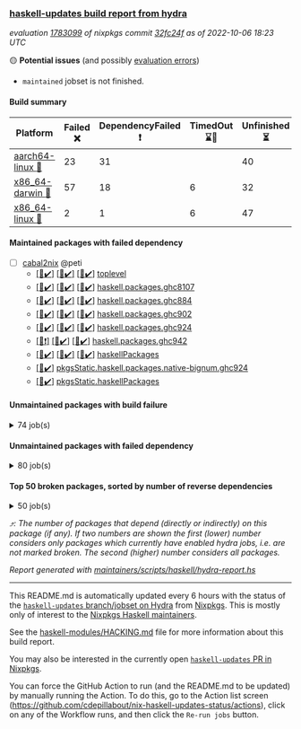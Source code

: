 ### [haskell-updates build report from hydra](https://hydra.nixos.org/jobset/nixpkgs/haskell-updates)
*evaluation [1783099](https://hydra.nixos.org/eval/1783099) of nixpkgs commit [32fc24f](https://github.com/NixOS/nixpkgs/commits/32fc24fe8780b82609ed42ae2990ef6b42501498) as of 2022-10-06 18:23 UTC*

:yellow_circle: **Potential issues** (and possibly [evaluation errors](https://hydra.nixos.org/jobset/nixpkgs/haskell-updates))
  * `maintained` jobset is not finished.

#### Build summary

 | Platform | Failed :x: | DependencyFailed :heavy_exclamation_mark: | TimedOut :hourglass::no_entry_sign: | Unfinished :hourglass_flowing_sand: | Success :heavy_check_mark: | 
 | --- | --- | --- | --- | --- | --- | 
 | [aarch64-linux :iphone:](https://hydra.nixos.org/eval/1783099?filter=.aarch64-linux) | 23 | 31 |  | 40 | 6606 | 
 | [x86_64-darwin :apple:](https://hydra.nixos.org/eval/1783099?filter=.x86_64-darwin) | 57 | 18 | 6 | 32 | 6522 | 
 | [x86_64-linux :penguin:](https://hydra.nixos.org/eval/1783099?filter=.x86_64-linux) | 2 | 1 | 6 | 47 | 6679 | 
#### Maintained packages with failed dependency
- [ ] [cabal2nix](https://hydra.nixos.org/eval/1783099?filter=cabal2nix) @peti
  - [[:iphone::heavy_check_mark:]](https://hydra.nixos.org/build/193034060) [[:apple::heavy_check_mark:]](https://hydra.nixos.org/build/193030280) [[:penguin::heavy_check_mark:]](https://hydra.nixos.org/build/193030518) [toplevel](https://hydra.nixos.org/eval/1783099?filter=cabal2nix)
  - [[:iphone::heavy_check_mark:]](https://hydra.nixos.org/build/193041230) [[:apple::heavy_check_mark:]](https://hydra.nixos.org/build/193024197) [[:penguin::heavy_check_mark:]](https://hydra.nixos.org/build/193042361) [haskell.packages.ghc8107](https://hydra.nixos.org/eval/1783099?filter=haskell.packages.ghc8107.cabal2nix)
  - [[:iphone::heavy_check_mark:]](https://hydra.nixos.org/build/193038483) [[:apple::heavy_check_mark:]](https://hydra.nixos.org/build/193038130) [[:penguin::heavy_check_mark:]](https://hydra.nixos.org/build/193038029) [haskell.packages.ghc884](https://hydra.nixos.org/eval/1783099?filter=haskell.packages.ghc884.cabal2nix)
  - [[:iphone::heavy_check_mark:]](https://hydra.nixos.org/build/193038794) [[:apple::heavy_check_mark:]](https://hydra.nixos.org/build/193032801) [[:penguin::heavy_check_mark:]](https://hydra.nixos.org/build/193024817) [haskell.packages.ghc902](https://hydra.nixos.org/eval/1783099?filter=haskell.packages.ghc902.cabal2nix)
  - [[:iphone::heavy_check_mark:]](https://hydra.nixos.org/build/193030700) [[:apple::heavy_check_mark:]](https://hydra.nixos.org/build/193029120) [[:penguin::heavy_check_mark:]](https://hydra.nixos.org/build/193034397) [haskell.packages.ghc924](https://hydra.nixos.org/eval/1783099?filter=haskell.packages.ghc924.cabal2nix)
  - [[:iphone::heavy_exclamation_mark:]](https://hydra.nixos.org/build/193180160) [[:apple::heavy_check_mark:]](https://hydra.nixos.org/build/193180173) [[:penguin::heavy_check_mark:]](https://hydra.nixos.org/build/193180202) [haskell.packages.ghc942](https://hydra.nixos.org/eval/1783099?filter=haskell.packages.ghc942.cabal2nix)
  - [[:iphone::heavy_check_mark:]](https://hydra.nixos.org/build/193041942) [[:apple::heavy_check_mark:]](https://hydra.nixos.org/build/193024123) [[:penguin::heavy_check_mark:]](https://hydra.nixos.org/build/193034727) [haskellPackages](https://hydra.nixos.org/eval/1783099?filter=haskellPackages.cabal2nix)
  -   [[:penguin::heavy_check_mark:]](https://hydra.nixos.org/build/193042346) [pkgsStatic.haskell.packages.native-bignum.ghc924](https://hydra.nixos.org/eval/1783099?filter=pkgsStatic.haskell.packages.native-bignum.ghc924.cabal2nix)
  -   [[:penguin::heavy_check_mark:]](https://hydra.nixos.org/build/193033056) [pkgsStatic.haskellPackages](https://hydra.nixos.org/eval/1783099?filter=pkgsStatic.haskellPackages.cabal2nix)
#### Unmaintained packages with build failure
<details><summary>74 job(s) </summary>

- [ ] [[:iphone::x:]](https://hydra.nixos.org/build/193030249) [[:apple::heavy_check_mark:]](https://hydra.nixos.org/build/193042144) [[:penguin::heavy_check_mark:]](https://hydra.nixos.org/build/193032712) [haskellPackages.OrderedBits](https://hydra.nixos.org/eval/1783099?filter=haskellPackages.OrderedBits)  :arrow_heading_up: 5 | 36
- [ ] [[:iphone::heavy_check_mark:]](https://hydra.nixos.org/build/193095144) [[:apple::x:]](https://hydra.nixos.org/build/193095417) [[:penguin::heavy_check_mark:]](https://hydra.nixos.org/build/193096780) [haskellPackages.persistent-postgresql](https://hydra.nixos.org/eval/1783099?filter=haskellPackages.persistent-postgresql)  :arrow_heading_up: 5 | 23
- [ ] [[:iphone::x:]](https://hydra.nixos.org/build/193042701) [[:apple::heavy_check_mark:]](https://hydra.nixos.org/build/193038015) [[:penguin::heavy_check_mark:]](https://hydra.nixos.org/build/193032761) [haskellPackages.hw-json-simd](https://hydra.nixos.org/eval/1783099?filter=haskellPackages.hw-json-simd)  :arrow_heading_up: 4 | 8
- [ ] [[:iphone::x:]](https://hydra.nixos.org/build/193025604) [[:apple::heavy_check_mark:]](https://hydra.nixos.org/build/193024744) [[:penguin::heavy_check_mark:]](https://hydra.nixos.org/build/193030681) [haskellPackages.hw-simd](https://hydra.nixos.org/eval/1783099?filter=haskellPackages.hw-simd)  :arrow_heading_up: 4 | 8
- [ ] [[:iphone::x:]](https://hydra.nixos.org/build/193037122) [[:apple::heavy_check_mark:]](https://hydra.nixos.org/build/193038115) [[:penguin::heavy_check_mark:]](https://hydra.nixos.org/build/193030500) [haskellPackages.long-double](https://hydra.nixos.org/eval/1783099?filter=haskellPackages.long-double)  :arrow_heading_up: 2 | 2
- [ ] [[:iphone::x:]](https://hydra.nixos.org/build/193095535) [[:apple::x:]](https://hydra.nixos.org/build/193095243) [[:penguin::heavy_check_mark:]](https://hydra.nixos.org/build/193096616) [haskellPackages.quic](https://hydra.nixos.org/eval/1783099?filter=haskellPackages.quic)  :arrow_heading_up: 2 | 2
- [ ] [[:iphone::x:]](https://hydra.nixos.org/build/193026161) [[:apple::heavy_check_mark:]](https://hydra.nixos.org/build/193038263) [[:penguin::heavy_check_mark:]](https://hydra.nixos.org/build/193034234) [haskellPackages.freetype2](https://hydra.nixos.org/eval/1783099?filter=haskellPackages.freetype2)  :arrow_heading_up: 1 | 8
- [ ] [[:iphone::x:]](https://hydra.nixos.org/build/193037100) [[:apple::x:]](https://hydra.nixos.org/build/193038962) [[:penguin::heavy_check_mark:]](https://hydra.nixos.org/build/193037125) [haskellPackages.easytensor](https://hydra.nixos.org/eval/1783099?filter=haskellPackages.easytensor)  :arrow_heading_up: 1 | 1
- [ ] [[:iphone::x:]](https://hydra.nixos.org/build/193028507) [[:apple::heavy_check_mark:]](https://hydra.nixos.org/build/193029380) [[:penguin::heavy_check_mark:]](https://hydra.nixos.org/build/193032941) [haskellPackages.nlopt-haskell](https://hydra.nixos.org/eval/1783099?filter=haskellPackages.nlopt-haskell)  :arrow_heading_up: 1 | 1
- [ ] [[:iphone::heavy_check_mark:]](https://hydra.nixos.org/build/193041671) [[:apple::x:]](https://hydra.nixos.org/build/193028174) [[:penguin::heavy_check_mark:]](https://hydra.nixos.org/build/193042864) [haskellPackages.openal-ffi](https://hydra.nixos.org/eval/1783099?filter=haskellPackages.openal-ffi)  :arrow_heading_up: 1 | 1
- [ ] [[:iphone::x:]](https://hydra.nixos.org/build/193042111) [[:apple::x:]](https://hydra.nixos.org/build/193030069) [[:penguin::heavy_check_mark:]](https://hydra.nixos.org/build/193034508) [haskellPackages.swisstable](https://hydra.nixos.org/eval/1783099?filter=haskellPackages.swisstable)  :arrow_heading_up: 1 | 1
- [ ] [[:iphone::x:]](https://hydra.nixos.org/build/193025373) [[:apple::heavy_check_mark:]](https://hydra.nixos.org/build/193039953) [[:penguin::heavy_check_mark:]](https://hydra.nixos.org/build/193038621) [haskellPackages.unicode-properties](https://hydra.nixos.org/eval/1783099?filter=haskellPackages.unicode-properties)  :arrow_heading_up: 1 | 1
- [ ] [[:iphone::x:]](https://hydra.nixos.org/build/193031325) [[:apple::heavy_check_mark:]](https://hydra.nixos.org/build/193027404) [[:penguin::heavy_check_mark:]](https://hydra.nixos.org/build/193032060) [haskellPackages.flatparse](https://hydra.nixos.org/eval/1783099?filter=haskellPackages.flatparse)  :arrow_heading_up: 0 | 15
- [ ] [[:iphone::heavy_check_mark:]](https://hydra.nixos.org/build/193033051) [[:apple::x:]](https://hydra.nixos.org/build/193043392) [[:penguin::heavy_check_mark:]](https://hydra.nixos.org/build/193037288) [haskellPackages.PyF](https://hydra.nixos.org/eval/1783099?filter=haskellPackages.PyF)  :arrow_heading_up: 0 | 4
- [ ] [[:iphone::heavy_check_mark:]](https://hydra.nixos.org/build/193035328) [[:apple::x:]](https://hydra.nixos.org/build/193036944) [[:penguin::heavy_check_mark:]](https://hydra.nixos.org/build/193031086) [haskellPackages.hmidi](https://hydra.nixos.org/eval/1783099?filter=haskellPackages.hmidi)  :arrow_heading_up: 0 | 4
- [ ] [[:iphone::heavy_check_mark:]](https://hydra.nixos.org/build/193095673) [[:apple::x:]](https://hydra.nixos.org/build/193096041) [[:penguin::heavy_check_mark:]](https://hydra.nixos.org/build/193096230) [haskellPackages.json-rpc](https://hydra.nixos.org/eval/1783099?filter=haskellPackages.json-rpc)  :arrow_heading_up: 0 | 2
- [ ] [[:iphone::heavy_check_mark:]](https://hydra.nixos.org/build/193033888) [[:apple::x:]](https://hydra.nixos.org/build/193032991) [[:penguin::heavy_check_mark:]](https://hydra.nixos.org/build/193035045) [haskellPackages.posix-socket](https://hydra.nixos.org/eval/1783099?filter=haskellPackages.posix-socket)  :arrow_heading_up: 0 | 2
- [ ] [[:iphone::heavy_check_mark:]](https://hydra.nixos.org/build/193024312) [[:apple::x:]](https://hydra.nixos.org/build/193024476) [[:penguin::heavy_check_mark:]](https://hydra.nixos.org/build/193030652) [haskellPackages.gi-gdkx11](https://hydra.nixos.org/eval/1783099?filter=haskellPackages.gi-gdkx11)  :arrow_heading_up: 0 | 1
- [ ] [[:iphone::heavy_check_mark:]](https://hydra.nixos.org/build/193027047) [[:apple::x:]](https://hydra.nixos.org/build/193025599) [[:penguin::heavy_check_mark:]](https://hydra.nixos.org/build/193031702) [haskellPackages.hamid](https://hydra.nixos.org/eval/1783099?filter=haskellPackages.hamid)  :arrow_heading_up: 0 | 1
- [ ] [[:iphone::heavy_check_mark:]](https://hydra.nixos.org/build/193037974) [[:apple::x:]](https://hydra.nixos.org/build/193030918) [[:penguin::heavy_check_mark:]](https://hydra.nixos.org/build/193042250) [haskellPackages.hmatrix-morpheus](https://hydra.nixos.org/eval/1783099?filter=haskellPackages.hmatrix-morpheus)  :arrow_heading_up: 0 | 1
- [ ] [[:iphone::heavy_check_mark:]](https://hydra.nixos.org/build/193035999) [[:apple::x:]](https://hydra.nixos.org/build/193032274) [[:penguin::heavy_check_mark:]](https://hydra.nixos.org/build/193023175) [haskellPackages.huckleberry](https://hydra.nixos.org/eval/1783099?filter=haskellPackages.huckleberry)  :arrow_heading_up: 0 | 1
- [ ] [[:iphone::x:]](https://hydra.nixos.org/build/193039697) [[:apple::heavy_check_mark:]](https://hydra.nixos.org/build/193024121) [[:penguin::heavy_check_mark:]](https://hydra.nixos.org/build/193042732) [haskellPackages.picosat](https://hydra.nixos.org/eval/1783099?filter=haskellPackages.picosat)  :arrow_heading_up: 0 | 1
- [ ] [[:iphone::heavy_check_mark:]](https://hydra.nixos.org/build/193023679) [[:apple::x:]](https://hydra.nixos.org/build/193039786) [[:penguin::heavy_check_mark:]](https://hydra.nixos.org/build/193032178) [haskellPackages.select](https://hydra.nixos.org/eval/1783099?filter=haskellPackages.select)  :arrow_heading_up: 0 | 1
- [ ] [[:iphone::heavy_check_mark:]](https://hydra.nixos.org/build/193039806) [[:apple::x:]](https://hydra.nixos.org/build/193023438) [[:penguin::heavy_check_mark:]](https://hydra.nixos.org/build/193038541) [haskellPackages.sysinfo](https://hydra.nixos.org/eval/1783099?filter=haskellPackages.sysinfo)  :arrow_heading_up: 0 | 1
- [ ] [[:iphone::heavy_check_mark:]](https://hydra.nixos.org/build/193029430) [[:apple::x:]](https://hydra.nixos.org/build/193023757) [[:penguin::heavy_check_mark:]](https://hydra.nixos.org/build/193023497) [haskellPackages.FractalArt](https://hydra.nixos.org/eval/1783099?filter=haskellPackages.FractalArt) 
- [ ] [[:iphone::x:]](https://hydra.nixos.org/build/193035389) [[:apple::heavy_check_mark:]](https://hydra.nixos.org/build/193030522) [[:penguin::heavy_check_mark:]](https://hydra.nixos.org/build/193027010) [haskellPackages.HsASA](https://hydra.nixos.org/eval/1783099?filter=haskellPackages.HsASA) 
- [ ] [[:iphone::heavy_check_mark:]](https://hydra.nixos.org/build/193024063) [[:apple::x:]](https://hydra.nixos.org/build/193031862) [[:penguin::heavy_check_mark:]](https://hydra.nixos.org/build/193027442) [haskellPackages.chiphunk](https://hydra.nixos.org/eval/1783099?filter=haskellPackages.chiphunk) 
- [ ] [[:iphone::x:]](https://hydra.nixos.org/build/193023509) [[:apple::heavy_check_mark:]](https://hydra.nixos.org/build/193038402) [[:penguin::heavy_check_mark:]](https://hydra.nixos.org/build/193040824) [haskellPackages.comfort-fftw](https://hydra.nixos.org/eval/1783099?filter=haskellPackages.comfort-fftw) 
- [ ] [[:iphone::heavy_check_mark:]](https://hydra.nixos.org/build/193025255) [[:apple::x:]](https://hydra.nixos.org/build/193035097) [[:penguin::heavy_check_mark:]](https://hydra.nixos.org/build/193032001) [haskellPackages.diskhash](https://hydra.nixos.org/eval/1783099?filter=haskellPackages.diskhash) 
- [ ] [[:iphone::heavy_check_mark:]](https://hydra.nixos.org/build/193025273) [[:apple::x:]](https://hydra.nixos.org/build/193029524) [[:penguin::heavy_check_mark:]](https://hydra.nixos.org/build/193033794) [haskellPackages.env-extra](https://hydra.nixos.org/eval/1783099?filter=haskellPackages.env-extra) 
- [ ] [[:iphone::heavy_check_mark:]](https://hydra.nixos.org/build/193041328) [[:apple::x:]](https://hydra.nixos.org/build/193035734) [[:penguin::heavy_check_mark:]](https://hydra.nixos.org/build/193043003) [haskellPackages.epub-tools](https://hydra.nixos.org/eval/1783099?filter=haskellPackages.epub-tools) 
- [ ] [[:iphone::heavy_check_mark:]](https://hydra.nixos.org/build/193026871) [[:apple::x:]](https://hydra.nixos.org/build/193030915) [[:penguin::heavy_check_mark:]](https://hydra.nixos.org/build/193030164) [haskellPackages.fudgets](https://hydra.nixos.org/eval/1783099?filter=haskellPackages.fudgets) 
- [ ] [[:iphone::heavy_check_mark:]](https://hydra.nixos.org/build/193026371) [[:apple::x:]](https://hydra.nixos.org/build/193043250) [[:penguin::heavy_check_mark:]](https://hydra.nixos.org/build/193029560) [haskellPackages.gerrit](https://hydra.nixos.org/eval/1783099?filter=haskellPackages.gerrit) 
- [ ] [[:iphone::heavy_check_mark:]](https://hydra.nixos.org/build/193042886) [[:apple::x:]](https://hydra.nixos.org/build/193026341) [[:penguin::heavy_check_mark:]](https://hydra.nixos.org/build/193036837) [haskellPackages.ghc-gc-hook](https://hydra.nixos.org/eval/1783099?filter=haskellPackages.ghc-gc-hook) 
- [ ] [[:apple::x:]](https://hydra.nixos.org/build/193036815) [haskellPackages.gi-gtkosxapplication](https://hydra.nixos.org/eval/1783099?filter=haskellPackages.gi-gtkosxapplication) 
- [ ] [[:iphone::x:]](https://hydra.nixos.org/build/193299027) [[:penguin::heavy_check_mark:]](https://hydra.nixos.org/build/193299029) [haskellPackages.gnome-keyring](https://hydra.nixos.org/eval/1783099?filter=haskellPackages.gnome-keyring) 
- [ ] [[:apple::x:]](https://hydra.nixos.org/build/193036861) [haskellPackages.gtk-mac-integration](https://hydra.nixos.org/eval/1783099?filter=haskellPackages.gtk-mac-integration) 
- [ ] [[:iphone::heavy_check_mark:]](https://hydra.nixos.org/build/193025897) [[:apple::x:]](https://hydra.nixos.org/build/193027341) [[:penguin::heavy_check_mark:]](https://hydra.nixos.org/build/193031425) [haskellPackages.gtk-traymanager](https://hydra.nixos.org/eval/1783099?filter=haskellPackages.gtk-traymanager) 
- [ ] [[:apple::x:]](https://hydra.nixos.org/build/193029983) [haskellPackages.gtk3-mac-integration](https://hydra.nixos.org/eval/1783099?filter=haskellPackages.gtk3-mac-integration) 
- [ ] [[:iphone::heavy_check_mark:]](https://hydra.nixos.org/build/193043187) [[:apple::x:]](https://hydra.nixos.org/build/193038509) [[:penguin::heavy_check_mark:]](https://hydra.nixos.org/build/193031731) [haskellPackages.hid](https://hydra.nixos.org/eval/1783099?filter=haskellPackages.hid) 
- [ ] [[:iphone::heavy_check_mark:]](https://hydra.nixos.org/build/193031672) [[:apple::x:]](https://hydra.nixos.org/build/193034240) [[:penguin::heavy_check_mark:]](https://hydra.nixos.org/build/193038212) [haskellPackages.highlight](https://hydra.nixos.org/eval/1783099?filter=haskellPackages.highlight) 
- [ ] [[:iphone::x:]](https://hydra.nixos.org/build/193032595) [[:apple::heavy_check_mark:]](https://hydra.nixos.org/build/193042197) [[:penguin::heavy_check_mark:]](https://hydra.nixos.org/build/193037301) [haskellPackages.hssh](https://hydra.nixos.org/eval/1783099?filter=haskellPackages.hssh) 
- [ ] [[:iphone::heavy_check_mark:]](https://hydra.nixos.org/build/193042001) [[:apple::x:]](https://hydra.nixos.org/build/193025625) [[:penguin::heavy_check_mark:]](https://hydra.nixos.org/build/193027027) [haskellPackages.hsshellscript](https://hydra.nixos.org/eval/1783099?filter=haskellPackages.hsshellscript) 
- [ ] [[:iphone::heavy_check_mark:]](https://hydra.nixos.org/build/193039115) [[:apple::x:]](https://hydra.nixos.org/build/193023780) [[:penguin::heavy_check_mark:]](https://hydra.nixos.org/build/193042214) [haskellPackages.hssourceinfo](https://hydra.nixos.org/eval/1783099?filter=haskellPackages.hssourceinfo) 
- [ ] [[:iphone::heavy_check_mark:]](https://hydra.nixos.org/build/193026888) [[:apple::x:]](https://hydra.nixos.org/build/193037706) [[:penguin::heavy_check_mark:]](https://hydra.nixos.org/build/193026011) [haskellPackages.interprocess](https://hydra.nixos.org/eval/1783099?filter=haskellPackages.interprocess) 
- [ ] [[:iphone::heavy_check_mark:]](https://hydra.nixos.org/build/193037656) [[:apple::x:]](https://hydra.nixos.org/build/193036589) [[:penguin::heavy_check_mark:]](https://hydra.nixos.org/build/193040753) [haskellPackages.intricacy](https://hydra.nixos.org/eval/1783099?filter=haskellPackages.intricacy) 
- [ ] [[:iphone::heavy_check_mark:]](https://hydra.nixos.org/build/193029020) [[:apple::x:]](https://hydra.nixos.org/build/193039658) [[:penguin::heavy_check_mark:]](https://hydra.nixos.org/build/193033891) [haskellPackages.ipcvar](https://hydra.nixos.org/eval/1783099?filter=haskellPackages.ipcvar) 
- [ ] [[:iphone::x:]](https://hydra.nixos.org/build/193025067) [[:apple::heavy_check_mark:]](https://hydra.nixos.org/build/193025888) [[:penguin::heavy_check_mark:]](https://hydra.nixos.org/build/193030068) [haskellPackages.jammittools](https://hydra.nixos.org/eval/1783099?filter=haskellPackages.jammittools) 
- [ ] [[:apple::x:]](https://hydra.nixos.org/build/193041736) [haskellPackages.kqueue](https://hydra.nixos.org/eval/1783099?filter=haskellPackages.kqueue) 
- [ ] [[:iphone::heavy_check_mark:]](https://hydra.nixos.org/build/193038954) [[:apple::x:]](https://hydra.nixos.org/build/193038517) [[:penguin::heavy_check_mark:]](https://hydra.nixos.org/build/193030083) [haskellPackages.leveldb-haskell-fork](https://hydra.nixos.org/eval/1783099?filter=haskellPackages.leveldb-haskell-fork) 
- [ ] [[:iphone::heavy_check_mark:]](https://hydra.nixos.org/build/193029347) [[:apple::x:]](https://hydra.nixos.org/build/193025980) [[:penguin::heavy_check_mark:]](https://hydra.nixos.org/build/193028591) [haskellPackages.linux-framebuffer](https://hydra.nixos.org/eval/1783099?filter=haskellPackages.linux-framebuffer) 
- [ ] [[:iphone::heavy_check_mark:]](https://hydra.nixos.org/build/193024318) [[:apple::x:]](https://hydra.nixos.org/build/193030710) [[:penguin::heavy_check_mark:]](https://hydra.nixos.org/build/193036041) [haskellPackages.mediawiki2latex](https://hydra.nixos.org/eval/1783099?filter=haskellPackages.mediawiki2latex) 
- [ ] [[:iphone::heavy_check_mark:]](https://hydra.nixos.org/build/193039188) [[:apple::x:]](https://hydra.nixos.org/build/193023273) [[:penguin::heavy_check_mark:]](https://hydra.nixos.org/build/193026620) [haskellPackages.memfd](https://hydra.nixos.org/eval/1783099?filter=haskellPackages.memfd) 
- [ ] [[:iphone::heavy_check_mark:]](https://hydra.nixos.org/build/193024321) [[:apple::x:]](https://hydra.nixos.org/build/193034593) [[:penguin::heavy_check_mark:]](https://hydra.nixos.org/build/193025080) [haskellPackages.mercury-api](https://hydra.nixos.org/eval/1783099?filter=haskellPackages.mercury-api) 
- [ ] [[:iphone::heavy_check_mark:]](https://hydra.nixos.org/build/193040631) [[:apple::x:]](https://hydra.nixos.org/build/193042977) [[:penguin::heavy_check_mark:]](https://hydra.nixos.org/build/193023041) [haskellPackages.nano-cryptr](https://hydra.nixos.org/eval/1783099?filter=haskellPackages.nano-cryptr) 
- [ ] [[:iphone::heavy_check_mark:]](https://hydra.nixos.org/build/193095287) [[:apple::x:]](https://hydra.nixos.org/build/193095629) [[:penguin::heavy_check_mark:]](https://hydra.nixos.org/build/193095997) [haskellPackages.nix-serve-ng](https://hydra.nixos.org/eval/1783099?filter=haskellPackages.nix-serve-ng) 
- [ ] [[:iphone::heavy_check_mark:]](https://hydra.nixos.org/build/193096643) [[:apple::x:]](https://hydra.nixos.org/build/193095565) [[:penguin::heavy_check_mark:]](https://hydra.nixos.org/build/193096767) [haskellPackages.phatsort](https://hydra.nixos.org/eval/1783099?filter=haskellPackages.phatsort) 
- [ ] [[:iphone::heavy_check_mark:]](https://hydra.nixos.org/build/193029701) [[:apple::x:]](https://hydra.nixos.org/build/193041856) [[:penguin::heavy_check_mark:]](https://hydra.nixos.org/build/193032584) [haskellPackages.ping-wrapper](https://hydra.nixos.org/eval/1783099?filter=haskellPackages.ping-wrapper) 
- [ ] [[:iphone::heavy_check_mark:]](https://hydra.nixos.org/build/193031737) [[:apple::x:]](https://hydra.nixos.org/build/193039164) [[:penguin::heavy_check_mark:]](https://hydra.nixos.org/build/193030084) [haskellPackages.posix-timer](https://hydra.nixos.org/eval/1783099?filter=haskellPackages.posix-timer) 
- [ ] [[:iphone::heavy_check_mark:]](https://hydra.nixos.org/build/193038504) [[:apple::x:]](https://hydra.nixos.org/build/193041435) [[:penguin::heavy_check_mark:]](https://hydra.nixos.org/build/193026804) [haskellPackages.procex](https://hydra.nixos.org/eval/1783099?filter=haskellPackages.procex) 
- [ ] [[:iphone::heavy_check_mark:]](https://hydra.nixos.org/build/193040953) [[:apple::x:]](https://hydra.nixos.org/build/193028082) [[:penguin::heavy_check_mark:]](https://hydra.nixos.org/build/193038864) [haskellPackages.pthread](https://hydra.nixos.org/eval/1783099?filter=haskellPackages.pthread) 
- [ ] [[:iphone::x:]](https://hydra.nixos.org/build/193040817) [[:apple::heavy_check_mark:]](https://hydra.nixos.org/build/193026564) [[:penguin::heavy_check_mark:]](https://hydra.nixos.org/build/193036289) [haskellPackages.risc386](https://hydra.nixos.org/eval/1783099?filter=haskellPackages.risc386) 
- [ ] [[:iphone::x:]](https://hydra.nixos.org/build/193743781) [[:apple::x:]](https://hydra.nixos.org/build/193743778) [[:penguin::x:]](https://hydra.nixos.org/build/193743773) [haskellPackages.satchmo-backends](https://hydra.nixos.org/eval/1783099?filter=haskellPackages.satchmo-backends) 
- [ ] [[:iphone::x:]](https://hydra.nixos.org/build/193743784) [[:apple::x:]](https://hydra.nixos.org/build/193743771) [[:penguin::x:]](https://hydra.nixos.org/build/193743768) [haskellPackages.satchmo-minisat](https://hydra.nixos.org/eval/1783099?filter=haskellPackages.satchmo-minisat) 
- [ ] [[:iphone::heavy_check_mark:]](https://hydra.nixos.org/build/193033912) [[:apple::x:]](https://hydra.nixos.org/build/193027678) [[:penguin::heavy_check_mark:]](https://hydra.nixos.org/build/193040215) [haskellPackages.sfml-audio](https://hydra.nixos.org/eval/1783099?filter=haskellPackages.sfml-audio) 
- [ ] [[:iphone::heavy_check_mark:]](https://hydra.nixos.org/build/193027273) [[:apple::x:]](https://hydra.nixos.org/build/193032763) [[:penguin::heavy_check_mark:]](https://hydra.nixos.org/build/193032242) [haskellPackages.skews](https://hydra.nixos.org/eval/1783099?filter=haskellPackages.skews) 
- [ ] [[:iphone::x:]](https://hydra.nixos.org/build/193028520) [[:apple::x:]](https://hydra.nixos.org/build/193023865) [[:penguin::heavy_check_mark:]](https://hydra.nixos.org/build/193033713) [haskellPackages.slugify](https://hydra.nixos.org/eval/1783099?filter=haskellPackages.slugify) 
- [ ] [[:iphone::heavy_check_mark:]](https://hydra.nixos.org/build/193041614) [[:apple::x:]](https://hydra.nixos.org/build/193030716) [[:penguin::heavy_check_mark:]](https://hydra.nixos.org/build/193024122) [haskellPackages.tailfile-hinotify](https://hydra.nixos.org/eval/1783099?filter=haskellPackages.tailfile-hinotify) 
- [ ] [[:iphone::x:]](https://hydra.nixos.org/build/193037580) [[:apple::heavy_check_mark:]](https://hydra.nixos.org/build/193042284) [[:penguin::heavy_check_mark:]](https://hydra.nixos.org/build/193037341) [haskellPackages.wiringPi](https://hydra.nixos.org/eval/1783099?filter=haskellPackages.wiringPi) 
- [ ] [[:iphone::x:]](https://hydra.nixos.org/build/193040052) [[:apple::heavy_check_mark:]](https://hydra.nixos.org/build/193036222) [[:penguin::heavy_check_mark:]](https://hydra.nixos.org/build/193027103) [haskellPackages.x86-64bit](https://hydra.nixos.org/eval/1783099?filter=haskellPackages.x86-64bit) 
- [ ] [[:iphone::heavy_check_mark:]](https://hydra.nixos.org/build/193029695) [[:apple::x:]](https://hydra.nixos.org/build/193036470) [[:penguin::heavy_check_mark:]](https://hydra.nixos.org/build/193029634) [haskellPackages.xmonad-utils](https://hydra.nixos.org/eval/1783099?filter=haskellPackages.xmonad-utils) 
- [ ] [[:iphone::heavy_check_mark:]](https://hydra.nixos.org/build/193025485) [[:apple::x:]](https://hydra.nixos.org/build/193035243) [[:penguin::heavy_check_mark:]](https://hydra.nixos.org/build/193039630) [haskellPackages.yoga](https://hydra.nixos.org/eval/1783099?filter=haskellPackages.yoga) 
- [ ] [[:iphone::heavy_check_mark:]](https://hydra.nixos.org/build/193038041) [[:apple::x:]](https://hydra.nixos.org/build/193028192) [[:penguin::heavy_check_mark:]](https://hydra.nixos.org/build/193027732) [haskellPackages.zot](https://hydra.nixos.org/eval/1783099?filter=haskellPackages.zot) 
- [ ] [[:iphone::heavy_check_mark:]](https://hydra.nixos.org/build/193040477) [[:apple::x:]](https://hydra.nixos.org/build/193028105) [[:penguin::heavy_check_mark:]](https://hydra.nixos.org/build/193040176) [haskellPackages.zxcvbn-c](https://hydra.nixos.org/eval/1783099?filter=haskellPackages.zxcvbn-c) 
</details>

#### Unmaintained packages with failed dependency
<details><summary>80 job(s) </summary>

- [ ] [ghc-lib-parser-ex](https://hydra.nixos.org/eval/1783099?filter=ghc-lib-parser-ex)  :arrow_heading_up: 17 | 38
  - [[:iphone::heavy_check_mark:]](https://hydra.nixos.org/build/193039808) [[:apple::heavy_check_mark:]](https://hydra.nixos.org/build/193035545) [[:penguin::heavy_check_mark:]](https://hydra.nixos.org/build/193031151) [haskell.packages.ghc8107](https://hydra.nixos.org/eval/1783099?filter=haskell.packages.ghc8107.ghc-lib-parser-ex)
  - [[:iphone::heavy_exclamation_mark:]](https://hydra.nixos.org/build/193027216) [[:apple::heavy_check_mark:]](https://hydra.nixos.org/build/193039861) [[:penguin::heavy_check_mark:]](https://hydra.nixos.org/build/193031045) [haskell.packages.ghc884](https://hydra.nixos.org/eval/1783099?filter=haskell.packages.ghc884.ghc-lib-parser-ex)
  - [[:iphone::heavy_check_mark:]](https://hydra.nixos.org/build/193032560) [[:apple::heavy_check_mark:]](https://hydra.nixos.org/build/193032206) [[:penguin::heavy_check_mark:]](https://hydra.nixos.org/build/193026368) [haskell.packages.ghc902](https://hydra.nixos.org/eval/1783099?filter=haskell.packages.ghc902.ghc-lib-parser-ex)
  - [[:iphone::heavy_check_mark:]](https://hydra.nixos.org/build/193160062) [[:apple::heavy_check_mark:]](https://hydra.nixos.org/build/193160061) [[:penguin::heavy_check_mark:]](https://hydra.nixos.org/build/193160056) [haskell.packages.ghc924](https://hydra.nixos.org/eval/1783099?filter=haskell.packages.ghc924.ghc-lib-parser-ex)
  - [[:iphone::heavy_check_mark:]](https://hydra.nixos.org/build/193180158) [[:apple::heavy_check_mark:]](https://hydra.nixos.org/build/193180198) [[:penguin::heavy_check_mark:]](https://hydra.nixos.org/build/193180179) [haskell.packages.ghc942](https://hydra.nixos.org/eval/1783099?filter=haskell.packages.ghc942.ghc-lib-parser-ex)
  - [[:iphone::heavy_check_mark:]](https://hydra.nixos.org/build/193033275) [[:apple::heavy_check_mark:]](https://hydra.nixos.org/build/193024460) [[:penguin::heavy_check_mark:]](https://hydra.nixos.org/build/193039864) [haskellPackages](https://hydra.nixos.org/eval/1783099?filter=haskellPackages.ghc-lib-parser-ex)
- [ ] [ghc-lib-parser](https://hydra.nixos.org/eval/1783099?filter=ghc-lib-parser)  :arrow_heading_up: 11 | 36
  - [[:iphone::heavy_check_mark:]](https://hydra.nixos.org/build/193036197) [[:apple::heavy_check_mark:]](https://hydra.nixos.org/build/193029623) [[:penguin::heavy_check_mark:]](https://hydra.nixos.org/build/193032030) [haskell.packages.ghc8107](https://hydra.nixos.org/eval/1783099?filter=haskell.packages.ghc8107.ghc-lib-parser)
  - [[:iphone::heavy_exclamation_mark:]](https://hydra.nixos.org/build/193038725) [[:apple::heavy_check_mark:]](https://hydra.nixos.org/build/193023730) [[:penguin::heavy_check_mark:]](https://hydra.nixos.org/build/193033756) [haskell.packages.ghc884](https://hydra.nixos.org/eval/1783099?filter=haskell.packages.ghc884.ghc-lib-parser)
  - [[:iphone::heavy_check_mark:]](https://hydra.nixos.org/build/193032117) [[:apple::heavy_check_mark:]](https://hydra.nixos.org/build/193033810) [[:penguin::heavy_check_mark:]](https://hydra.nixos.org/build/193037235) [haskell.packages.ghc902](https://hydra.nixos.org/eval/1783099?filter=haskell.packages.ghc902.ghc-lib-parser)
  - [[:iphone::heavy_check_mark:]](https://hydra.nixos.org/build/193160051) [[:apple::heavy_check_mark:]](https://hydra.nixos.org/build/193160067) [[:penguin::heavy_check_mark:]](https://hydra.nixos.org/build/193160057) [haskell.packages.ghc924](https://hydra.nixos.org/eval/1783099?filter=haskell.packages.ghc924.ghc-lib-parser)
  - [[:iphone::heavy_check_mark:]](https://hydra.nixos.org/build/193180174) [[:apple::heavy_check_mark:]](https://hydra.nixos.org/build/193180213) [[:penguin::heavy_check_mark:]](https://hydra.nixos.org/build/193180200) [haskell.packages.ghc942](https://hydra.nixos.org/eval/1783099?filter=haskell.packages.ghc942.ghc-lib-parser)
  - [[:iphone::heavy_check_mark:]](https://hydra.nixos.org/build/193025880) [[:apple::heavy_check_mark:]](https://hydra.nixos.org/build/193029109) [[:penguin::heavy_check_mark:]](https://hydra.nixos.org/build/193027189) [haskellPackages](https://hydra.nixos.org/eval/1783099?filter=haskellPackages.ghc-lib-parser)
- [ ] [[:iphone::heavy_exclamation_mark:]](https://hydra.nixos.org/build/193039074) [[:apple::heavy_check_mark:]](https://hydra.nixos.org/build/193039348) [[:penguin::heavy_check_mark:]](https://hydra.nixos.org/build/193041618) [haskellPackages.PrimitiveArray](https://hydra.nixos.org/eval/1783099?filter=haskellPackages.PrimitiveArray)  :arrow_heading_up: 4 | 35
- [ ] [[:iphone::heavy_check_mark:]](https://hydra.nixos.org/build/193096484) [[:apple::heavy_exclamation_mark:]](https://hydra.nixos.org/build/193095536) [[:penguin::heavy_check_mark:]](https://hydra.nixos.org/build/193095989) [haskellPackages.esqueleto](https://hydra.nixos.org/eval/1783099?filter=haskellPackages.esqueleto)  :arrow_heading_up: 4 | 21
- [ ] [hpack](https://hydra.nixos.org/eval/1783099?filter=hpack)  :arrow_heading_up: 4 | 14
  - [[:iphone::heavy_check_mark:]](https://hydra.nixos.org/build/193028666) [[:apple::heavy_check_mark:]](https://hydra.nixos.org/build/193028859) [[:penguin::heavy_check_mark:]](https://hydra.nixos.org/build/193040937) [toplevel](https://hydra.nixos.org/eval/1783099?filter=hpack)
  - [[:iphone::heavy_check_mark:]](https://hydra.nixos.org/build/193180161) [[:apple::heavy_check_mark:]](https://hydra.nixos.org/build/193180214) [[:penguin::heavy_check_mark:]](https://hydra.nixos.org/build/193180223) [haskell.packages.ghc8107](https://hydra.nixos.org/eval/1783099?filter=haskell.packages.ghc8107.hpack)
  - [[:iphone::heavy_check_mark:]](https://hydra.nixos.org/build/193180193) [[:apple::heavy_check_mark:]](https://hydra.nixos.org/build/193180180) [[:penguin::heavy_check_mark:]](https://hydra.nixos.org/build/193180176) [haskell.packages.ghc884](https://hydra.nixos.org/eval/1783099?filter=haskell.packages.ghc884.hpack)
  - [[:iphone::heavy_check_mark:]](https://hydra.nixos.org/build/193180175) [[:apple::heavy_check_mark:]](https://hydra.nixos.org/build/193180209) [[:penguin::heavy_check_mark:]](https://hydra.nixos.org/build/193180206) [haskell.packages.ghc902](https://hydra.nixos.org/eval/1783099?filter=haskell.packages.ghc902.hpack)
  - [[:iphone::heavy_check_mark:]](https://hydra.nixos.org/build/193180212) [[:apple::heavy_check_mark:]](https://hydra.nixos.org/build/193180166) [[:penguin::heavy_check_mark:]](https://hydra.nixos.org/build/193180216) [haskell.packages.ghc924](https://hydra.nixos.org/eval/1783099?filter=haskell.packages.ghc924.hpack)
  - [[:iphone::heavy_exclamation_mark:]](https://hydra.nixos.org/build/193180210) [[:apple::heavy_check_mark:]](https://hydra.nixos.org/build/193180224) [[:penguin::heavy_check_mark:]](https://hydra.nixos.org/build/193180191) [haskell.packages.ghc942](https://hydra.nixos.org/eval/1783099?filter=haskell.packages.ghc942.hpack)
  - [[:iphone::heavy_check_mark:]](https://hydra.nixos.org/build/193025860) [[:apple::heavy_check_mark:]](https://hydra.nixos.org/build/193040450) [[:penguin::heavy_check_mark:]](https://hydra.nixos.org/build/193023942) [haskellPackages](https://hydra.nixos.org/eval/1783099?filter=haskellPackages.hpack)
- [ ] [[:iphone::heavy_exclamation_mark:]](https://hydra.nixos.org/build/193030712) [[:apple::heavy_check_mark:]](https://hydra.nixos.org/build/193030385) [[:penguin::heavy_check_mark:]](https://hydra.nixos.org/build/193024383) [haskellPackages.BiobaseTypes](https://hydra.nixos.org/eval/1783099?filter=haskellPackages.BiobaseTypes)  :arrow_heading_up: 3 | 21
- [ ] [[:iphone::heavy_exclamation_mark:]](https://hydra.nixos.org/build/193035900) [[:apple::heavy_check_mark:]](https://hydra.nixos.org/build/193027028) [[:penguin::heavy_check_mark:]](https://hydra.nixos.org/build/193028018) [haskellPackages.hw-json-standard-cursor](https://hydra.nixos.org/eval/1783099?filter=haskellPackages.hw-json-standard-cursor)  :arrow_heading_up: 2 | 6
- [ ] [[:iphone::heavy_exclamation_mark:]](https://hydra.nixos.org/build/193029924) [[:apple::heavy_check_mark:]](https://hydra.nixos.org/build/193040670) [[:penguin::heavy_check_mark:]](https://hydra.nixos.org/build/193023071) [haskellPackages.hw-json-simple-cursor](https://hydra.nixos.org/eval/1783099?filter=haskellPackages.hw-json-simple-cursor)  :arrow_heading_up: 2 | 4
- [ ] [[:iphone::heavy_exclamation_mark:]](https://hydra.nixos.org/build/193030009) [[:apple::heavy_check_mark:]](https://hydra.nixos.org/build/193037525) [[:penguin::heavy_check_mark:]](https://hydra.nixos.org/build/193028262) [haskellPackages.BiobaseENA](https://hydra.nixos.org/eval/1783099?filter=haskellPackages.BiobaseENA)  :arrow_heading_up: 1 | 18
- [ ] [hoogle](https://hydra.nixos.org/eval/1783099?filter=hoogle)  :arrow_heading_up: 1 | 3
  - [[:iphone::heavy_check_mark:]](https://hydra.nixos.org/build/193096352) [[:apple::heavy_check_mark:]](https://hydra.nixos.org/build/193096234) [[:penguin::heavy_check_mark:]](https://hydra.nixos.org/build/193095358) [haskell.packages.ghc8107](https://hydra.nixos.org/eval/1783099?filter=haskell.packages.ghc8107.hoogle)
  - [[:iphone::heavy_exclamation_mark:]](https://hydra.nixos.org/build/193094874) [[:apple::heavy_check_mark:]](https://hydra.nixos.org/build/193095698) [[:penguin::heavy_check_mark:]](https://hydra.nixos.org/build/193096223) [haskell.packages.ghc884](https://hydra.nixos.org/eval/1783099?filter=haskell.packages.ghc884.hoogle)
  - [[:iphone::heavy_check_mark:]](https://hydra.nixos.org/build/193095493) [[:apple::heavy_check_mark:]](https://hydra.nixos.org/build/193095448) [[:penguin::heavy_check_mark:]](https://hydra.nixos.org/build/193095093) [haskell.packages.ghc902](https://hydra.nixos.org/eval/1783099?filter=haskell.packages.ghc902.hoogle)
  - [[:iphone::heavy_check_mark:]](https://hydra.nixos.org/build/193096010) [[:apple::heavy_check_mark:]](https://hydra.nixos.org/build/193095220) [[:penguin::heavy_check_mark:]](https://hydra.nixos.org/build/193096192) [haskell.packages.ghc924](https://hydra.nixos.org/eval/1783099?filter=haskell.packages.ghc924.hoogle)
  - [[:iphone::heavy_exclamation_mark:]](https://hydra.nixos.org/build/193180194) [[:apple::heavy_check_mark:]](https://hydra.nixos.org/build/193180182) [[:penguin::heavy_check_mark:]](https://hydra.nixos.org/build/193180167) [haskell.packages.ghc942](https://hydra.nixos.org/eval/1783099?filter=haskell.packages.ghc942.hoogle)
  - [[:iphone::heavy_check_mark:]](https://hydra.nixos.org/build/193095439) [[:apple::heavy_check_mark:]](https://hydra.nixos.org/build/193095837) [[:penguin::heavy_check_mark:]](https://hydra.nixos.org/build/193095911) [haskellPackages](https://hydra.nixos.org/eval/1783099?filter=haskellPackages.hoogle)
- [ ] [[:iphone::heavy_exclamation_mark:]](https://hydra.nixos.org/build/193026012) [[:apple::heavy_check_mark:]](https://hydra.nixos.org/build/193032097) [[:penguin::heavy_check_mark:]](https://hydra.nixos.org/build/193041465) [haskellPackages.hw-json](https://hydra.nixos.org/eval/1783099?filter=haskellPackages.hw-json)  :arrow_heading_up: 1 | 3
- [ ] [[:iphone::heavy_exclamation_mark:]](https://hydra.nixos.org/build/193095938) [[:apple::heavy_exclamation_mark:]](https://hydra.nixos.org/build/193096797) [[:penguin::heavy_check_mark:]](https://hydra.nixos.org/build/193095017) [haskellPackages.http3](https://hydra.nixos.org/eval/1783099?filter=haskellPackages.http3)  :arrow_heading_up: 1 | 1
- [ ] [[:iphone::heavy_check_mark:]](https://hydra.nixos.org/build/193096472) [[:apple::heavy_exclamation_mark:]](https://hydra.nixos.org/build/193095484) [[:penguin::heavy_check_mark:]](https://hydra.nixos.org/build/193095746) [haskellPackages.persistent-postgresql-streaming](https://hydra.nixos.org/eval/1783099?filter=haskellPackages.persistent-postgresql-streaming)  :arrow_heading_up: 1 | 1
- [ ] [[:iphone::heavy_check_mark:]](https://hydra.nixos.org/build/193030503) [[:apple::heavy_exclamation_mark:]](https://hydra.nixos.org/build/193037350) [[:penguin::heavy_check_mark:]](https://hydra.nixos.org/build/193042051) [haskellPackages.wss-client](https://hydra.nixos.org/eval/1783099?filter=haskellPackages.wss-client)  :arrow_heading_up: 1 | 1
- [ ] [[:iphone::heavy_exclamation_mark:]](https://hydra.nixos.org/build/193034091) [[:apple::heavy_check_mark:]](https://hydra.nixos.org/build/193040675) [[:penguin::heavy_check_mark:]](https://hydra.nixos.org/build/193034988) [haskellPackages.BiobaseXNA](https://hydra.nixos.org/eval/1783099?filter=haskellPackages.BiobaseXNA)  :arrow_heading_up: 0 | 17
- [ ] [[:iphone::heavy_exclamation_mark:]](https://hydra.nixos.org/build/193035890) [[:apple::heavy_check_mark:]](https://hydra.nixos.org/build/193033289) [[:penguin::heavy_check_mark:]](https://hydra.nixos.org/build/193030614) [haskellPackages.BiobaseFasta](https://hydra.nixos.org/eval/1783099?filter=haskellPackages.BiobaseFasta)  :arrow_heading_up: 0 | 3
- [ ] [[:iphone::heavy_exclamation_mark:]](https://hydra.nixos.org/build/193040072) [[:apple::heavy_check_mark:]](https://hydra.nixos.org/build/193030300) [[:penguin::heavy_check_mark:]](https://hydra.nixos.org/build/193025869) [haskellPackages.hw-dsv](https://hydra.nixos.org/eval/1783099?filter=haskellPackages.hw-dsv)  :arrow_heading_up: 0 | 3
- [ ] [[:iphone::heavy_exclamation_mark:]](https://hydra.nixos.org/build/193037044) [[:apple::heavy_check_mark:]](https://hydra.nixos.org/build/193024193) [[:penguin::heavy_check_mark:]](https://hydra.nixos.org/build/193041712) [haskellPackages.hw-json-lens](https://hydra.nixos.org/eval/1783099?filter=haskellPackages.hw-json-lens)  :arrow_heading_up: 0 | 1
- [ ] [[:iphone::heavy_check_mark:]](https://hydra.nixos.org/build/193095551) [[:apple::heavy_exclamation_mark:]](https://hydra.nixos.org/build/193096521) [[:penguin::heavy_check_mark:]](https://hydra.nixos.org/build/193096581) [haskellPackages.snaplet-persistent](https://hydra.nixos.org/eval/1783099?filter=haskellPackages.snaplet-persistent)  :arrow_heading_up: 0 | 1
- [ ] [[:iphone::heavy_exclamation_mark:]](https://hydra.nixos.org/build/193038199) [[:apple::heavy_check_mark:]](https://hydra.nixos.org/build/193039212) [[:penguin::heavy_check_mark:]](https://hydra.nixos.org/build/193042321) [haskellPackages.align-audio](https://hydra.nixos.org/eval/1783099?filter=haskellPackages.align-audio) 
- [ ] [[:iphone::heavy_check_mark:]](https://hydra.nixos.org/build/193095592) [[:apple::heavy_exclamation_mark:]](https://hydra.nixos.org/build/193096567) [[:penguin::heavy_check_mark:]](https://hydra.nixos.org/build/193095748) [haskellPackages.bcp47-orphans](https://hydra.nixos.org/eval/1783099?filter=haskellPackages.bcp47-orphans) 
- [ ] [cabal2nix-unstable](https://hydra.nixos.org/eval/1783099?filter=cabal2nix-unstable) 
  - [[:iphone::heavy_check_mark:]](https://hydra.nixos.org/build/193042409) [[:apple::heavy_check_mark:]](https://hydra.nixos.org/build/193030163) [[:penguin::heavy_check_mark:]](https://hydra.nixos.org/build/193029014) [haskell.packages.ghc8107](https://hydra.nixos.org/eval/1783099?filter=haskell.packages.ghc8107.cabal2nix-unstable)
  - [[:iphone::heavy_exclamation_mark:]](https://hydra.nixos.org/build/193042378) [[:apple::heavy_check_mark:]](https://hydra.nixos.org/build/193039795) [[:penguin::heavy_check_mark:]](https://hydra.nixos.org/build/193026000) [haskell.packages.ghc884](https://hydra.nixos.org/eval/1783099?filter=haskell.packages.ghc884.cabal2nix-unstable)
  - [[:iphone::heavy_check_mark:]](https://hydra.nixos.org/build/193025451) [[:apple::heavy_check_mark:]](https://hydra.nixos.org/build/193032935) [[:penguin::heavy_check_mark:]](https://hydra.nixos.org/build/193028022) [haskell.packages.ghc902](https://hydra.nixos.org/eval/1783099?filter=haskell.packages.ghc902.cabal2nix-unstable)
  - [[:iphone::heavy_check_mark:]](https://hydra.nixos.org/build/193036696) [[:apple::heavy_check_mark:]](https://hydra.nixos.org/build/193025049) [[:penguin::heavy_check_mark:]](https://hydra.nixos.org/build/193036634) [haskell.packages.ghc924](https://hydra.nixos.org/eval/1783099?filter=haskell.packages.ghc924.cabal2nix-unstable)
  - [[:iphone::heavy_exclamation_mark:]](https://hydra.nixos.org/build/193180169) [[:apple::heavy_check_mark:]](https://hydra.nixos.org/build/193180204) [[:penguin::heavy_check_mark:]](https://hydra.nixos.org/build/193180181) [haskell.packages.ghc942](https://hydra.nixos.org/eval/1783099?filter=haskell.packages.ghc942.cabal2nix-unstable)
  - [[:iphone::heavy_check_mark:]](https://hydra.nixos.org/build/193027021) [[:apple::heavy_check_mark:]](https://hydra.nixos.org/build/193031904) [[:penguin::heavy_check_mark:]](https://hydra.nixos.org/build/193031974) [haskellPackages](https://hydra.nixos.org/eval/1783099?filter=haskellPackages.cabal2nix-unstable)
- [ ] [[:iphone::heavy_exclamation_mark:]](https://hydra.nixos.org/build/193032765) [[:apple::heavy_exclamation_mark:]](https://hydra.nixos.org/build/193023696) [[:penguin::heavy_check_mark:]](https://hydra.nixos.org/build/193023556) [haskellPackages.easytensor-vulkan](https://hydra.nixos.org/eval/1783099?filter=haskellPackages.easytensor-vulkan) 
- [ ] [[:iphone::heavy_check_mark:]](https://hydra.nixos.org/build/193096483) [[:apple::heavy_exclamation_mark:]](https://hydra.nixos.org/build/193096534) [[:penguin::heavy_check_mark:]](https://hydra.nixos.org/build/193095712) [haskellPackages.esqueleto-streaming](https://hydra.nixos.org/eval/1783099?filter=haskellPackages.esqueleto-streaming) 
- [ ] [[:iphone::heavy_check_mark:]](https://hydra.nixos.org/build/193096276) [[:apple::heavy_exclamation_mark:]](https://hydra.nixos.org/build/193095331) [[:penguin::heavy_check_mark:]](https://hydra.nixos.org/build/193096309) [haskellPackages.experimenter](https://hydra.nixos.org/eval/1783099?filter=haskellPackages.experimenter) 
- [ ] [ghc-lib](https://hydra.nixos.org/eval/1783099?filter=ghc-lib) 
  - [[:iphone::heavy_check_mark:]](https://hydra.nixos.org/build/193036233) [[:apple::heavy_check_mark:]](https://hydra.nixos.org/build/193039075) [[:penguin::heavy_check_mark:]](https://hydra.nixos.org/build/193028610) [haskell.packages.ghc8107](https://hydra.nixos.org/eval/1783099?filter=haskell.packages.ghc8107.ghc-lib)
  - [[:iphone::heavy_exclamation_mark:]](https://hydra.nixos.org/build/193031101) [[:apple::heavy_check_mark:]](https://hydra.nixos.org/build/193026288) [[:penguin::heavy_check_mark:]](https://hydra.nixos.org/build/193037660) [haskell.packages.ghc884](https://hydra.nixos.org/eval/1783099?filter=haskell.packages.ghc884.ghc-lib)
  - [[:iphone::heavy_check_mark:]](https://hydra.nixos.org/build/193042451) [[:apple::heavy_check_mark:]](https://hydra.nixos.org/build/193033629) [[:penguin::heavy_check_mark:]](https://hydra.nixos.org/build/193036288) [haskell.packages.ghc902](https://hydra.nixos.org/eval/1783099?filter=haskell.packages.ghc902.ghc-lib)
  - [[:iphone::heavy_check_mark:]](https://hydra.nixos.org/build/193160064) [[:apple::heavy_check_mark:]](https://hydra.nixos.org/build/193160059) [[:penguin::heavy_check_mark:]](https://hydra.nixos.org/build/193160052) [haskell.packages.ghc924](https://hydra.nixos.org/eval/1783099?filter=haskell.packages.ghc924.ghc-lib)
  - [[:iphone::heavy_check_mark:]](https://hydra.nixos.org/build/193180171) [[:apple::heavy_check_mark:]](https://hydra.nixos.org/build/193180217) [[:penguin::heavy_check_mark:]](https://hydra.nixos.org/build/193180177) [haskell.packages.ghc942](https://hydra.nixos.org/eval/1783099?filter=haskell.packages.ghc942.ghc-lib)
  - [[:iphone::heavy_check_mark:]](https://hydra.nixos.org/build/193036891) [[:apple::heavy_check_mark:]](https://hydra.nixos.org/build/193038775) [[:penguin::heavy_check_mark:]](https://hydra.nixos.org/build/193036471) [haskellPackages](https://hydra.nixos.org/eval/1783099?filter=haskellPackages.ghc-lib)
- [ ] [[:iphone::heavy_exclamation_mark:]](https://hydra.nixos.org/build/193032098) [[:apple::heavy_check_mark:]](https://hydra.nixos.org/build/193024981) [[:penguin::heavy_check_mark:]](https://hydra.nixos.org/build/193042941) [haskellPackages.harfbuzz-pure](https://hydra.nixos.org/eval/1783099?filter=haskellPackages.harfbuzz-pure) 
- [ ] [[:iphone::heavy_check_mark:]](https://hydra.nixos.org/build/193096435) [[:apple::heavy_exclamation_mark:]](https://hydra.nixos.org/build/193094949) [[:penguin::heavy_check_mark:]](https://hydra.nixos.org/build/193094938) [haskellPackages.heroku-persistent](https://hydra.nixos.org/eval/1783099?filter=haskellPackages.heroku-persistent) 
- [ ] [[:iphone::heavy_exclamation_mark:]](https://hydra.nixos.org/build/193034134) [[:apple::heavy_check_mark:]](https://hydra.nixos.org/build/193041472) [[:penguin::heavy_check_mark:]](https://hydra.nixos.org/build/193032052) [haskellPackages.hmatrix-nlopt](https://hydra.nixos.org/eval/1783099?filter=haskellPackages.hmatrix-nlopt) 
- [ ] [[:iphone::heavy_exclamation_mark:]](https://hydra.nixos.org/build/193027775) [[:apple::heavy_exclamation_mark:]](https://hydra.nixos.org/build/193040548) [[:penguin::heavy_check_mark:]](https://hydra.nixos.org/build/193041054) [haskellPackages.hs-swisstable-hashtables-class](https://hydra.nixos.org/eval/1783099?filter=haskellPackages.hs-swisstable-hashtables-class) 
- [ ] [[:iphone::heavy_exclamation_mark:]](https://hydra.nixos.org/build/193024830) [[:apple::heavy_check_mark:]](https://hydra.nixos.org/build/193026574) [[:penguin::heavy_check_mark:]](https://hydra.nixos.org/build/193039761) [haskellPackages.hw-simd-cli](https://hydra.nixos.org/eval/1783099?filter=haskellPackages.hw-simd-cli) 
- [ ] [[:iphone::heavy_exclamation_mark:]](https://hydra.nixos.org/build/193027398) [[:apple::heavy_check_mark:]](https://hydra.nixos.org/build/193041910) [[:penguin::heavy_check_mark:]](https://hydra.nixos.org/build/193034280) [haskellPackages.kmn-programming](https://hydra.nixos.org/eval/1783099?filter=haskellPackages.kmn-programming) 
- [ ] [[:iphone::heavy_check_mark:]](https://hydra.nixos.org/build/193036965) [[:apple::heavy_exclamation_mark:]](https://hydra.nixos.org/build/193035750) [[:penguin::heavy_check_mark:]](https://hydra.nixos.org/build/193042002) [haskellPackages.network-messagepack-rpc-websocket](https://hydra.nixos.org/eval/1783099?filter=haskellPackages.network-messagepack-rpc-websocket) 
- [ ] [[:iphone::heavy_check_mark:]](https://hydra.nixos.org/build/193096169) [[:apple::heavy_exclamation_mark:]](https://hydra.nixos.org/build/193095822) [[:penguin::heavy_check_mark:]](https://hydra.nixos.org/build/193096611) [haskellPackages.persistent-mtl](https://hydra.nixos.org/eval/1783099?filter=haskellPackages.persistent-mtl) 
- [ ] [[:iphone::heavy_check_mark:]](https://hydra.nixos.org/build/193095286) [[:apple::heavy_exclamation_mark:]](https://hydra.nixos.org/build/193095537) [[:penguin::heavy_check_mark:]](https://hydra.nixos.org/build/193095416) [haskellPackages.persistent-pagination](https://hydra.nixos.org/eval/1783099?filter=haskellPackages.persistent-pagination) 
- [ ] [[:iphone::heavy_check_mark:]](https://hydra.nixos.org/build/193096219) [[:apple::heavy_exclamation_mark:]](https://hydra.nixos.org/build/193095648) [[:penguin::heavy_check_mark:]](https://hydra.nixos.org/build/193095868) [haskellPackages.persistent-typed-db](https://hydra.nixos.org/eval/1783099?filter=haskellPackages.persistent-typed-db) 
- [ ] [[:iphone::heavy_exclamation_mark:]](https://hydra.nixos.org/build/193033801) [[:apple::heavy_check_mark:]](https://hydra.nixos.org/build/193037716) [[:penguin::heavy_check_mark:]](https://hydra.nixos.org/build/193029749) [haskellPackages.rounded](https://hydra.nixos.org/eval/1783099?filter=haskellPackages.rounded) 
- [ ] [[:iphone::heavy_exclamation_mark:]](https://hydra.nixos.org/build/193043043) [[:apple::heavy_check_mark:]](https://hydra.nixos.org/build/193040401) [[:penguin::heavy_check_mark:]](https://hydra.nixos.org/build/193032247) [haskellPackages.rounded-hw](https://hydra.nixos.org/eval/1783099?filter=haskellPackages.rounded-hw) 
- [ ] [[:iphone::heavy_exclamation_mark:]](https://hydra.nixos.org/build/193743772) [[:apple::heavy_exclamation_mark:]](https://hydra.nixos.org/build/193743783) [[:penguin::heavy_exclamation_mark:]](https://hydra.nixos.org/build/193743769) [haskellPackages.satchmo-examples](https://hydra.nixos.org/eval/1783099?filter=haskellPackages.satchmo-examples) 
- [ ] [[:iphone::heavy_exclamation_mark:]](https://hydra.nixos.org/build/193027744) [[:apple::heavy_check_mark:]](https://hydra.nixos.org/build/193036907) [[:penguin::heavy_check_mark:]](https://hydra.nixos.org/build/193028416) [haskellPackages.sound-collage](https://hydra.nixos.org/eval/1783099?filter=haskellPackages.sound-collage) 
- [ ] [[:iphone::heavy_exclamation_mark:]](https://hydra.nixos.org/build/193026459) [[:apple::heavy_check_mark:]](https://hydra.nixos.org/build/193023631) [[:penguin::heavy_check_mark:]](https://hydra.nixos.org/build/193042900) [haskellPackages.unicode-names](https://hydra.nixos.org/eval/1783099?filter=haskellPackages.unicode-names) 
- [ ] [[:iphone::heavy_exclamation_mark:]](https://hydra.nixos.org/build/193095139) [[:apple::heavy_exclamation_mark:]](https://hydra.nixos.org/build/193094877) [[:penguin::heavy_check_mark:]](https://hydra.nixos.org/build/193096382) [haskellPackages.warp-quic](https://hydra.nixos.org/eval/1783099?filter=haskellPackages.warp-quic) 
- [ ] [[:iphone::heavy_check_mark:]](https://hydra.nixos.org/build/193041540) [[:apple::heavy_exclamation_mark:]](https://hydra.nixos.org/build/193035664) [[:penguin::heavy_check_mark:]](https://hydra.nixos.org/build/193039778) [haskellPackages.xbattbar](https://hydra.nixos.org/eval/1783099?filter=haskellPackages.xbattbar) 
</details>

#### Top 50 broken packages, sorted by number of reverse dependencies
<details><summary>50 job(s) </summary>

[amazonka-core](https://packdeps.haskellers.com/reverse/amazonka-core) :arrow_heading_up: 185  
[gogol-core](https://packdeps.haskellers.com/reverse/gogol-core) :arrow_heading_up: 184  
[haskell98](https://packdeps.haskellers.com/reverse/haskell98) :arrow_heading_up: 153  
[enumerator](https://packdeps.haskellers.com/reverse/enumerator) :arrow_heading_up: 56  
[util](https://packdeps.haskellers.com/reverse/util) :arrow_heading_up: 49  
[derive](https://packdeps.haskellers.com/reverse/derive) :arrow_heading_up: 48  
[amazonka](https://packdeps.haskellers.com/reverse/amazonka) :arrow_heading_up: 43  
[accelerate](https://packdeps.haskellers.com/reverse/accelerate) :arrow_heading_up: 42  
[parseargs](https://packdeps.haskellers.com/reverse/parseargs) :arrow_heading_up: 42  
[MonadCatchIO-transformers](https://packdeps.haskellers.com/reverse/MonadCatchIO-transformers) :arrow_heading_up: 41  
[data-lens](https://packdeps.haskellers.com/reverse/data-lens) :arrow_heading_up: 33  
[rank1dynamic](https://packdeps.haskellers.com/reverse/rank1dynamic) :arrow_heading_up: 33  
[distributed-static](https://packdeps.haskellers.com/reverse/distributed-static) :arrow_heading_up: 31  
[language-ecmascript](https://packdeps.haskellers.com/reverse/language-ecmascript) :arrow_heading_up: 31  
[distributed-process](https://packdeps.haskellers.com/reverse/distributed-process) :arrow_heading_up: 30  
[iteratee](https://packdeps.haskellers.com/reverse/iteratee) :arrow_heading_up: 29  
[jmacro](https://packdeps.haskellers.com/reverse/jmacro) :arrow_heading_up: 29  
[mmsyn3](https://packdeps.haskellers.com/reverse/mmsyn3) :arrow_heading_up: 28  
[autodocodec-yaml](https://packdeps.haskellers.com/reverse/autodocodec-yaml) :arrow_heading_up: 27  
[crypto-numbers](https://packdeps.haskellers.com/reverse/crypto-numbers) :arrow_heading_up: 25  
[either-unwrap](https://packdeps.haskellers.com/reverse/either-unwrap) :arrow_heading_up: 25  
[sydtest](https://packdeps.haskellers.com/reverse/sydtest) :arrow_heading_up: 24  
[crypto-pubkey](https://packdeps.haskellers.com/reverse/crypto-pubkey) :arrow_heading_up: 22  
[haskelldb](https://packdeps.haskellers.com/reverse/haskelldb) :arrow_heading_up: 22  
[wxdirect](https://packdeps.haskellers.com/reverse/wxdirect) :arrow_heading_up: 22  
[alg](https://packdeps.haskellers.com/reverse/alg) :arrow_heading_up: 21  
[amazonka-s3](https://packdeps.haskellers.com/reverse/amazonka-s3) :arrow_heading_up: 21  
[mmsyn2](https://packdeps.haskellers.com/reverse/mmsyn2) :arrow_heading_up: 21  
[wxc](https://packdeps.haskellers.com/reverse/wxc) :arrow_heading_up: 21  
[biocore](https://packdeps.haskellers.com/reverse/biocore) :arrow_heading_up: 20  
[wxcore](https://packdeps.haskellers.com/reverse/wxcore) :arrow_heading_up: 20  
[attoparsec-enumerator](https://packdeps.haskellers.com/reverse/attoparsec-enumerator) :arrow_heading_up: 19  
[bytestring-show](https://packdeps.haskellers.com/reverse/bytestring-show) :arrow_heading_up: 19  
[fay](https://packdeps.haskellers.com/reverse/fay) :arrow_heading_up: 19  
[wx](https://packdeps.haskellers.com/reverse/wx) :arrow_heading_up: 19  
[asn1-data](https://packdeps.haskellers.com/reverse/asn1-data) :arrow_heading_up: 18  
[dbus-core](https://packdeps.haskellers.com/reverse/dbus-core) :arrow_heading_up: 18  
[gtksourceview2](https://packdeps.haskellers.com/reverse/gtksourceview2) :arrow_heading_up: 18  
[ukrainian-phonetics-basic](https://packdeps.haskellers.com/reverse/ukrainian-phonetics-basic) :arrow_heading_up: 18  
[HGamer3D-Data](https://packdeps.haskellers.com/reverse/HGamer3D-Data) :arrow_heading_up: 17  
[certificate](https://packdeps.haskellers.com/reverse/certificate) :arrow_heading_up: 17  
[dbus-client](https://packdeps.haskellers.com/reverse/dbus-client) :arrow_heading_up: 17  
[gconf](https://packdeps.haskellers.com/reverse/gconf) :arrow_heading_up: 17  
[gtk-serialized-event](https://packdeps.haskellers.com/reverse/gtk-serialized-event) :arrow_heading_up: 17  
[cuda](https://packdeps.haskellers.com/reverse/cuda) :arrow_heading_up: 16  
[happstack-jmacro](https://packdeps.haskellers.com/reverse/happstack-jmacro) :arrow_heading_up: 16  
[manatee-core](https://packdeps.haskellers.com/reverse/manatee-core) :arrow_heading_up: 16  
[monads-fd](https://packdeps.haskellers.com/reverse/monads-fd) :arrow_heading_up: 16  
[tls-extra](https://packdeps.haskellers.com/reverse/tls-extra) :arrow_heading_up: 16  
[ADPfusion](https://packdeps.haskellers.com/reverse/ADPfusion) :arrow_heading_up: 15  
</details>


*:arrow_heading_up:: The number of packages that depend (directly or indirectly) on this package (if any). If two numbers are shown the first (lower) number considers only packages which currently have enabled hydra jobs, i.e. are not marked broken. The second (higher) number considers all packages.*

*Report generated with [maintainers/scripts/haskell/hydra-report.hs](https://github.com/NixOS/nixpkgs/blob/haskell-updates/maintainers/scripts/haskell/hydra-report.sh)*


----------------------------------------------------------------------

This README.md is automatically updated every 6 hours with the status of the
[`haskell-updates` branch/jobset on Hydra](https://hydra.nixos.org/jobset/nixpkgs/haskell-updates)
from [Nixpkgs](https://github.com/NixOS/nixpkgs).  This is mostly only of
interest to the [Nixpkgs Haskell maintainers](https://github.com/orgs/NixOS/teams/haskell).

See the
[haskell-modules/HACKING.md](https://github.com/NixOS/nixpkgs/blob/haskell-updates/pkgs/development/haskell-modules/HACKING.md)
file for more information about this build report.

You may also be interested in the currently open
[`haskell-updates` PR in Nixpkgs](https://github.com/nixos/nixpkgs/pulls?q=is%3Apr+is%3Aopen+head%3Ahaskell-updates).

You can force the GitHub Action to run (and the README.md to be updated) by
manually running the Action.  To do this, go to the Action list screen
(https://github.com/cdepillabout/nix-haskell-updates-status/actions),
click on any of the Workflow runs, and then click the `Re-run jobs` button.
